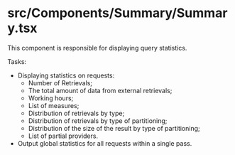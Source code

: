 src/Components/Summary/Summary.tsx
===
This component is responsible for displaying query statistics.

Tasks:

* Displaying statistics on requests:
    * Number of Retrievals;
    * The total amount of data from external retrievals;
    * Working hours;
    * List of measures;
    * Distribution of retrievals by type;
    * Distribution of retrievals by type of partitioning;
    * Distribution of the size of the result by type of partitioning;
    * List of partial providers.
* Output global statistics for all requests within a single pass.